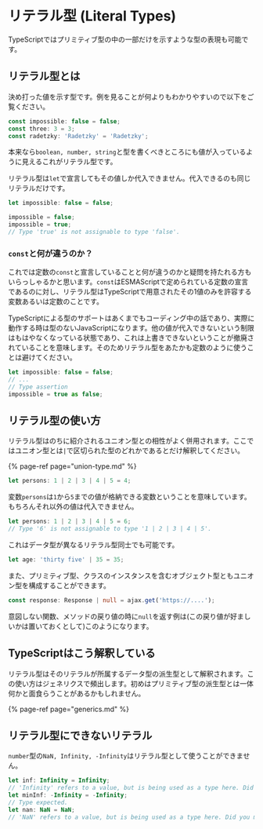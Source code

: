 # リテラル型 \(Literal Types\)

TypeScriptではプリミティブ型の中の一部だけを示すような型の表現も可能です。

## リテラル型とは

決め打った値を示す型です。例を見ることが何よりもわかりやすいので以下をご覧ください。

```typescript
const impossible: false = false;
const three: 3 = 3;
const radetzky: 'Radetzky' = 'Radetzky';
```

本来なら`boolean, number, string`と型を書くべきところにも値が入っているように見えるこれがリテラル型です。

リテラル型は`let`で宣言してもその値しか代入できません。代入できるのも同じリテラルだけです。

```typescript
let impossible: false = false;

impossible = false;
impossible = true;
// Type 'true' is not assignable to type 'false'.
```

### `const`と何が違うのか？

これでは定数の`const`と宣言していることと何が違うのかと疑問を持たれる方もいらっしゃるかと思います。`const`はESMAScriptで定められている定数の宣言であるのに対し、リテラル型はTypeScriptで用意されたその1値のみを許容する変数あるいは定数のことです。

TypeScriptによる型のサポートはあくまでもコーディング中の話であり、実際に動作する時は型のないJavaScriptになります。他の値が代入できないという制限はもはやなくなっている状態であり、これは上書きできないということが撤廃されていることを意味します。そのためリテラル型をあたかも定数のように使うことは避けてください。

```typescript
let impossible: false = false;
// ...
// Type assertion
impossible = true as false;
```

## リテラル型の使い方

リテラル型はのちに紹介されるユニオン型との相性がよく併用されます。ここではユニオン型とは`|`で区切られた型のどれかであるとだけ解釈してください。

{% page-ref page="union-type.md" %}

```typescript
let persons: 1 | 2 | 3 | 4 | 5 = 4;
```

変数`persons`は`1`から`5`までの値が格納できる変数ということを意味しています。もちろんそれ以外の値は代入できません。

```typescript
let persons: 1 | 2 | 3 | 4 | 5 = 6;
// Type '6' is not assignable to type '1 | 2 | 3 | 4 | 5'.
```

これはデータ型が異なるリテラル型同士でも可能です。

```typescript
let age: 'thirty five' | 35 = 35;
```

また、プリミティブ型、クラスのインスタンスを含むオブジェクト型ともユニオン型を構成することができます。

```typescript
const response: Response | null = ajax.get('https://....');
```

意図しない関数、メソッドの戻り値の時に`null`を返す例は\(この戻り値が好ましいかは置いておくとして\)このようになります。

## TypeScriptはこう解釈している

リテラル型はそのリテラルが所属するデータ型の派生型として解釈されます。この使い方はジェネリクスで頻出します。初めはプリミティブ型の派生型とは一体何かと面食らうことがあるかもしれません。

{% page-ref page="generics.md" %}

## リテラル型にできないリテラル

`number`型の`NaN, Infinity, -Infinity`はリテラル型として使うことができません。

```typescript
let inf: Infinity = Infinity;
// 'Infinity' refers to a value, but is being used as a type here. Did you mean 'typeof Infinity'?
let minInf: -Infinity = -Infinity;
// Type expected.
let nan: NaN = NaN;
// 'NaN' refers to a value, but is being used as a type here. Did you mean 'typeof NaN'?
```

